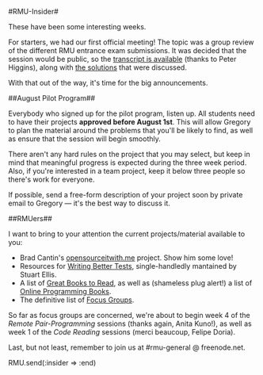 #RMU-Insider#

These have been some interesting weeks.

For starters, we had our first official meeting! The topic was a group review of the different RMU entrance exam submissions. It was decided that the session would be public, so the [transcript is available](http://gist.github.com/467714) (thanks to Peter Higgins), along with [the solutions](http://github.com/rmu/rmu-entrance-exam-2010) that were discussed.

With that out of the way, it's time for the big announcements.

##August Pilot Program##

Everybody who signed up for the pilot program, listen up. All students need to have their projects **approved before August 1st**. This will allow Gregory to plan the material around the problems that you'll be likely to find, as well as ensure that the session will begin smoothly.

There aren't any hard rules on the project that you may select, but keep in mind that meaningful progress is expected during the three week period. Also, if you're interested in a team project, keep it below three people so there's work for everyone.

If possible, send a free-form description of your project soon by private email to Gregory &mdash; it's the best way to discuss it.

##RMUers##

I want to bring to your attention the current projects/material available to you:


* Brad Cantin's [opensourceitwith.me](http://opensourceitwith.me/) project. Show him some love!
* Resources for [Writing Better Tests](http://groups.google.com/group/ruby-mendicant-university----general/web/writing-better-tests), single-handledly mantained by Stuart Ellis.
* A list of [Great Books to Read](http://groups.google.com/group/ruby-mendicant-university----general/web/rmu-summer-reading-list), as well as (shameless plug alert!) a list of [Online Programming Books](http://suicidalpanda.com/books).
* The definitive list of [Focus Groups](http://groups.google.com/group/ruby-mendicant-university----general/web/focus-groups?version=10).


So far as focus groups are concerned, we're about to begin week 4 of the *Remote Pair-Programming* sessions (thanks again, Anita Kuno!), as well as week 1 of the *Code Reading* sessions (merci beaucoup, Felipe Doria).

Last, but not least, remember to join us at #rmu-general @ freenode.net.

RMU.send(:insider => :end)
